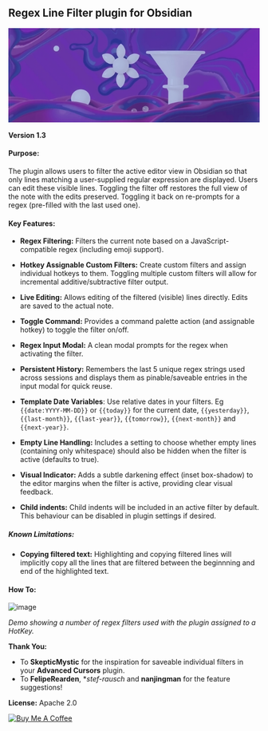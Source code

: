 ## Regex Line Filter plugin for Obsidian
![image](/images/logo_15.png)


**Version 1.3**

#### Purpose:
The plugin allows users to filter the active editor view in Obsidian so that only lines matching a user-supplied regular expression are displayed. Users can edit these visible lines. Toggling the filter off restores the full view of the note with the edits preserved. Toggling it back on re-prompts for a regex (pre-filled with the last used one).

#### Key Features:

- **Regex Filtering:** Filters the current note based on a JavaScript-compatible regex (including emoji support).

- **Hotkey Assignable Custom Filters:** Create custom filters and assign individual hotkeys to them. Toggling multiple custom filters will allow for incremental additive/subtractive filter output.
    
- **Live Editing:** Allows editing of the filtered (visible) lines directly. Edits are saved to the actual note.
    
- **Toggle Command:** Provides a command palette action (and assignable hotkey) to toggle the filter on/off.
    
- **Regex Input Modal:** A clean modal prompts for the regex when activating the filter.
    
- **Persistent History:** Remembers the last 5 unique regex strings used across sessions and displays them as pinable/saveable entries in the input modal for quick reuse.

- **Template Date Variables**: Use relative dates in your filters. Eg `{{date:YYYY-MM-DD}}` or `{{today}}` for the current date, `{{yesterday}}`, `{{last-month}}`, `{{last-year}}`, `{{tomorrow}}`, `{{next-month}}` and `{{next-year}}`.
    
- **Empty Line Handling:** Includes a setting to choose whether empty lines (containing only whitespace) should also be hidden when the filter is active (defaults to true).
    
- **Visual Indicator:** Adds a subtle darkening effect (inset box-shadow) to the editor margins when the filter is active, providing clear visual feedback.

- **Child indents:** Child indents will be included in an active filter by default. This behaviour can be disabled in plugin settings if desired.

##### Known Limitations:

- **Copying filtered text:** Highlighting and copying filtered lines will implicitly copy all the lines that are filtered between the beginnning and end of the highlighted text.

#### How To:
![image](/images/regex-line-filter.gif)

*Demo showing a number of regex filters used with the plugin assigned to a HotKey.*


**Thank You:**
- To **SkepticMystic** for the inspiration for saveable individual filters in your **Advanced Cursors** plugin.
- To **FelipeRearden**, **stef-rausch* and **nanjingman** for the feature suggestions!

**License:**
Apache 2.0

<a href="https://www.buymeacoffee.com/64mm4kn1f3" target="_blank"><img src="https://cdn.buymeacoffee.com/buttons/v2/default-yellow.png" alt="Buy Me A Coffee" style="height: 60px !important;width: 217px !important;" ></a>